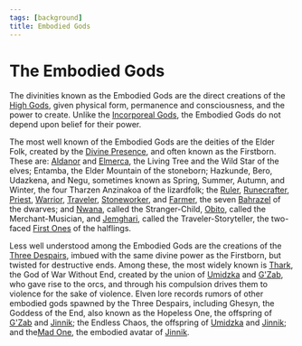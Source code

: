 ```yaml
---
tags: [background]
title: Embodied Gods
---
```

# The Embodied Gods

The divinities known as the Embodied Gods are the direct creations of the [High Gods](<../high-gods/high-gods.md>), given physical form, permanence and consciousness, and the power to create. Unlike the [Incorporeal Gods](<../incorporeal-gods/incorporeal-gods.md>), the Embodied Gods do not depend upon belief for their power. 

The most well known of the Embodied Gods are the deities of the Elder Folk, created by the [Divine Presence](<../high-gods/divine-presence.md>), and often known as the Firstborn. These are: [Aldanor](<./aldanor.md>) and [Elmerca](<./elmerca.md>), the Living Tree and the Wild Star of the elves; Entamba, the Elder Mountain of the stoneborn; Hazkunde, Bero, Udazkena, and Negu, sometimes known as Spring, Summer, Autumn, and Winter, the four Tharzen Anzinakoa of the lizardfolk; the [Ruler](<bahrazel/uzdan.md>), [Runecrafter](<bahrazel/karthel.md>), [Priest](<bahrazel/fanrukel.md>), [Warrior](<bahrazel/azar.md>), [Traveler](<bahrazel/maganna.md>), [Stoneworker](<bahrazel/tarbaka.md>), and [Farmer](<bahrazel/oshkir.md>), the seven [Bahrazel](<bahrazel/bahrazel.md>) of the dwarves; and [Nwana](<first-ones/nwana.md>), called the Stranger-Child, [Obito](<first-ones/obito.md>), called the Merchant-Musician, and [Jemghari](<first-ones/jemghari.md>), called the Traveler-Storyteller, the two-faced [First Ones](<first-ones/first-ones.md>) of the halflings.

Less well understood among the Embodied Gods are the creations of the [Three Despairs](<../high-gods/three-despairs.md>), imbued with the same divine power as the Firstborn, but twisted for destructive ends. Among these, the most widely known is [Thark](<./thark.md>), the God of War Without End, created by the union of [Umidzka](<../high-gods/umidzka.md>) and [G'Zab](<../high-gods/g-zab.md>), who gave rise to the orcs, and through his compulsion drives them to violence for the sake of violence. Elven lore records rumors of other embodied gods spawned by the Three Despairs, including Ghesyn, the Goddess of the End, also known as the Hopeless One, the offspring of [G'Zab](<../high-gods/g-zab.md>) and [Jinnik](<../high-gods/jinnik.md>); the Endless Chaos, the offspring of [Umidzka](<../high-gods/umidzka.md>) and [Jinnik](<../high-gods/jinnik.md>); and the[Mad One](<./mad-one.md>), the embodied avatar of [Jinnik](<../high-gods/jinnik.md>).
